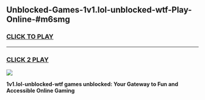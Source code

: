 
## Unblocked-Games-1v1.lol-unblocked-wtf-Play-Online-#m6smg
<h3>
<a href="https://premium.freeplayer.one?title=1v1.lol-unblocked-wtf&ref=27F">CLICK TO PLAY</a></h3>
<hr>

<h3>
<a href="https://premium.freeplayer.one?title=1v1.lol-unblocked-wtf&ref=27F">CLICK 2 PLAY</a>
  
</h3>

<a href="https://premium.freeplayer.one?title=1v1.lol-unblocked-wtf&ref=27F"><img src="https://clearcache.store/games.png"></a>


**1v1.lol-unblocked-wtf games unblocked: Your Gateway to Fun and Accessible Online Gaming**
